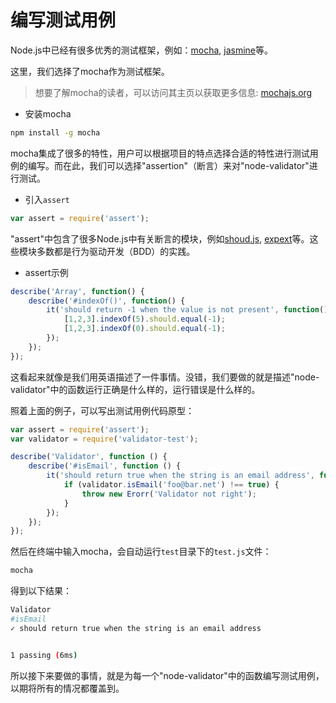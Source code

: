 # 编写测试用例

Node.js中已经有很多优秀的测试框架，例如：[mocha](https://www.npmjs.com/package/mocha), [jasmine](https://github.com/jasmine/jasmine)等。

这里，我们选择了mocha作为测试框架。

> 想要了解mocha的读者，可以访问其主页以获取更多信息: [mochajs.org](http://mochajs.org/)

- 安装mocha

```sh
npm install -g mocha
```

mocha集成了很多的特性，用户可以根据项目的特点选择合适的特性进行测试用例的编写。而在此，我们可以选择"assertion"（断言）来对"node-validator"进行测试。

- 引入`assert`

```js
var assert = require('assert');
```

"assert"中包含了很多Node.js中有关断言的模块，例如[shoud.js](https://github.com/visionmedia/should.js), [expext](https://github.com/LearnBoost/expect.js)等。这些模块多数都是行为驱动开发（BDD）的实践。

- assert示例

```js
describe('Array', function() {
    describe('#indexOf()', function() {
        it('should return -1 when the value is not present', function() {
            [1,2,3].indexOf(5).should.equal(-1);
            [1,2,3].indexOf(0).should.equal(-1);
        });
    });
});
```

这看起来就像是我们用英语描述了一件事情。没错，我们要做的就是描述"node-validator"中的函数运行正确是什么样的，运行错误是什么样的。

照着上面的例子，可以写出测试用例代码原型：

```js
var assert = require('assert');
var validator = require('validator-test');

describe('Validator', function () {
    describe('#isEmail', function () {
        it('should return true when the string is an email address', function () {
            if (validator.isEmail('foo@bar.net') !== true) {
                throw new Erorr('Validator not right');
            }
        });
    });
});
```

然后在终端中输入mocha，会自动运行`test`目录下的`test.js`文件：

```sh
mocha
```

得到以下结果：

```sh
Validator
#isEmail
✓ should return true when the string is an email address


1 passing (6ms)
```

所以接下来要做的事情，就是为每一个"node-validator"中的函数编写测试用例，以期将所有的情况都覆盖到。
